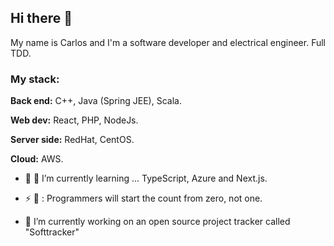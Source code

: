 ## Hi there 👋

My name is Carlos and I'm a software developer and electrical engineer. Full TDD.

### My stack:

**Back end:** C++, Java (Spring JEE), Scala.

**Web dev:** React, PHP, NodeJs.

**Server side:** RedHat, CentOS.

**Cloud:** AWS.

- 🌱 📕 I’m currently learning ... TypeScript, Azure and Next.js.

- ⚡ 💬 : Programmers will start the count from zero, not one.
- 🔭 I’m currently working on an open source project tracker called "Softtracker"

<!--
**iCharlieAraiza/iCharlieAraiza** is a ✨ _special_ ✨ repository because its `README.md` (this file) appears on your GitHub profile.

Here are some ideas to get you started:

- 🔭 I’m currently working on ...
- 🌱 I’m currently learning ...
- 👯 I’m looking to collaborate on ...
- 🤔 I’m looking for help with ...
- 💬 Ask me about ...
- 📫 How to reach me: ...
- 😄 Pronouns: ...
- ⚡ Fun fact: ...
-->
